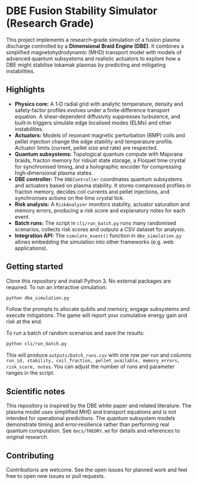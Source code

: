 # DBE Fusion Stability Simulator (Research Grade)

This project implements a research‑grade simulation of a fusion plasma discharge controlled by a **Dimensional Braid Engine (DBE)**. It combines a simplified magnetohydrodynamic (MHD) transport model with models of advanced quantum subsystems and realistic actuators to explore how a DBE might stabilise tokamak plasmas by predicting and mitigating instabilities.

## Highlights

- **Physics core:** A 1‑D radial grid with analytic temperature, density and safety‑factor profiles evolves under a finite‑difference transport equation. A shear‑dependent diffusivity suppresses turbulence, and built‑in triggers simulate edge localised modes (ELMs) and other instabilities.
- **Actuators:** Models of resonant magnetic perturbation (RMP) coils and pellet injection change the edge stability and temperature profile. Actuator limits (current, pellet size and rate) are respected.
- **Quantum subsystems:** Topological quantum compute with Majorana braids, fracton memory for robust state storage, a Floquet time crystal for synchronised timing, and a holographic encoder for compressing high‑dimensional plasma states.
- **DBE controller:** The `DBEController` coordinates quantum subsystems and actuators based on plasma stability. It stores compressed profiles in fracton memory, decides coil currents and pellet injections, and synchronises actions on the time crystal tick.
- **Risk analysis:** A `RiskAnalyzer` monitors stability, actuator saturation and memory errors, producing a risk score and explanatory notes for each event.
- **Batch runs:** The script in `cli/run_batch.py` runs many randomised scenarios, collects risk scores and outputs a CSV dataset for analysis.
- **Integration API:** The `simulate_event()` function in `dbe_simulation.py` allows embedding the simulation into other frameworks (e.g. web applications).

## Getting started

Clone this repository and install Python 3. No external packages are required. To run an interactive simulation:
```sh
python dbe_simulation.py
```
Follow the prompts to allocate qubits and memory, engage subsystems and execute mitigations. The game will report your cumulative energy gain and risk at the end.

To run a batch of random scenarios and save the results:
```sh
python cli/run_batch.py
```
This will produce `outputs/batch_runs.csv` with one row per run and columns `run_id, stability, coil_fraction, pellet_available, memory_errors, risk_score, notes`. You can adjust the number of runs and parameter ranges in the script.

## Scientific notes

This repository is inspired by the DBE white paper and related literature. The plasma model uses simplified MHD and transport equations and is not intended for operational predictions. The quantum subsystem models demonstrate timing and error‑resilience rather than performing real quantum computation. See `docs/THEORY.md` for details and references to original research.

## Contributing

Contributions are welcome. See the open issues for planned work and feel free to open new issues or pull requests.
